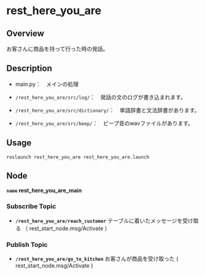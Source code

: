 # rest_here_you_are
## Overview
お客さんに商品を持って行った時の発話。

## Description
* main.py：　メインの処理

* `/rest_here_you_are/src/log/`：　発話の文のログが書き込まれます。

* `/rest_here_you_are/src/dictionary/`：　単語辞書と文法辞書があります。

* `/rest_here_you_are/src/beep/`：　ビープ音のwavファイルがあります。

## Usage

```
roslaunch rest_here_you_are rest_here_you_are.launch
```

## Node
**`name` rest_here_you_are_main**

### Subscribe Topic
* **`/rest_here_you_are/reach_customer`** テーブルに着いたメッセージを受け取る （ rest_start_node.msg/Activate ）

### Publish Topic
* **`/rest_here_you_are/go_to_kitchen`** お客さんが商品を受け取った ( rest_start_node.msg/Activate )



